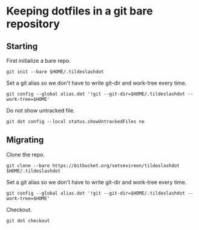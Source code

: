 # Keeping dotfiles in a git bare repository

## Starting

First initialize a bare repo.

	git init --bare $HOME/.tildeslashdot

Set a git alias so we don't have to write git-dir and work-tree every time.

	git config --global alias.dot '!git --git-dir=$HOME/.tildeslashdot --work-tree=$HOME'

Do not show untracked file.

	git dot config --local status.showUntrackedFiles no

## Migrating

Clone the repo.

	git clone --bare https://bitbucket.org/setsevireon/tildeslashdot $HOME/.tildeslashdot

Set a git alias so we don't have to write git-dir and work-tree every time.

	git config --global alias.dot '!git --git-dir=$HOME/.tildeslashdot --work-tree=$HOME'

Checkout.

	git dot checkout
